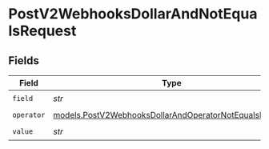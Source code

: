 # PostV2WebhooksDollarAndNotEqualsRequest


## Fields

| Field                                                                                                                  | Type                                                                                                                   | Required                                                                                                               | Description                                                                                                            |
| ---------------------------------------------------------------------------------------------------------------------- | ---------------------------------------------------------------------------------------------------------------------- | ---------------------------------------------------------------------------------------------------------------------- | ---------------------------------------------------------------------------------------------------------------------- |
| `field`                                                                                                                | *str*                                                                                                                  | :heavy_check_mark:                                                                                                     | N/A                                                                                                                    |
| `operator`                                                                                                             | [models.PostV2WebhooksDollarAndOperatorNotEqualsRequest](../models/postv2webhooksdollarandoperatornotequalsrequest.md) | :heavy_check_mark:                                                                                                     | N/A                                                                                                                    |
| `value`                                                                                                                | *str*                                                                                                                  | :heavy_check_mark:                                                                                                     | N/A                                                                                                                    |